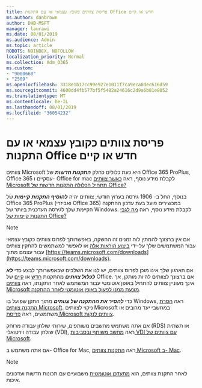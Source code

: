```yaml
---
title: פריסת צוותים כקובץ עצמאי או עם התקנות Office חדש או קיים
ms.author: danbrown
author: DHB-MSFT
manager: laurawi
ms.date: 08/01/2019
ms.audience: Admin
ms.topic: article
ROBOTS: NOINDEX, NOFOLLOW
localization_priority: Normal
ms.collection: Adm_O365
ms.custom:
- "9000660"
- "2509"
ms.openlocfilehash: 3318e1b17cc99e927e1011f7ca9eca8dec616d59
ms.sourcegitcommit: 4600dd4fb577bf5f5482a24616c2d9a6b81e8052
ms.translationtype: MT
ms.contentlocale: he-IL
ms.lasthandoff: 08/01/2019
ms.locfileid: "36054232"
---
```

# <a name="deploying-teams-as-standalone-or-with-new-or-existing-office-installations"></a>פריסת צוותים כקובץ עצמאי או עם התקנות Office חדש או קיים

צוותים Microsoft היא כעת כלולים כחלק ***התקנות חדשות*** של Office 365 ProPlus, Office 365 עסקיים ו- Office for mac לקבלת מידע נוסף, ראה [כאשר צוותים Microsoft תתחיל הכלולה התקנות חדשות של Office?](https://docs.microsoft.com/deployoffice/teams-install#when-will-microsoft-teams-start-being-included-with-new-installations-of-office-365-proplus)

בנוסף, החל ב- 1906 גירסה בערוץ חודשי, צוותים יהיה ***להוסיף התקנות קיימות*** של Office 365 ProPlus (ואביזרי Office 365) במכשירים פועל בעת עדכון ההתקנה הקיימת שלך לגירסה העדכנית ביותר של Windows. לקבלת מידע נוסף, ראה [מה לגבי התקנות קיימות של Office?](https://docs.microsoft.com/deployoffice/teams-install#what-about-existing-installations-of-office-365-proplus)

> [!NOTE]
> אם אין ברצונך להמתין לוח זמנים זה ההשקה, באפשרותך לפרוס צוותים כקובץ עצמאי עבור המשתמשים שלך על-ידי [ביצוע הוראות אלה](https://docs.microsoft.com/MicrosoftTeams/msi-deployment) או לאפשר למשתמשים להתקין צוותים עבור עצמם מתוך [https://teams.microsoft.com/downloads](https://teams.microsoft.com/downloads).

אם הארגון שלך אינו מוכן לפרוס צוותים, יש לנו את השלבים שבאפשרותך לבצע כדי ***לא לכלול צוותים*** מהתקנות [חדש](https://docs.microsoft.com/deployoffice/teams-install#how-to-exclude-microsoft-teams-from-new-installations-of-office-365-proplus) או [קיים](https://docs.microsoft.com/deployoffice/teams-install#use-group-policy-to-control-the-installation-of-microsoft-teams) של Office. אם ברצונך לצוותים להיות מותקן, אך אינך מעוניין צוותים להתחיל באופן אוטומטי עבור המשתמש לאחר התקנתו, ראה [צוותים Microsoft מונעת ממנו לפעול באופן אוטומטי לאחר ההתקנה](https://docs.microsoft.com/deployoffice/teams-install#use-group-policy-to-prevent-microsoft-teams-from-starting-automatically-after-installation).

כדי ***להסיר את ההתקנה של צוותים*** מתוך התקן שפועל בו Windows, ראה [הסרת התקנה צוותים Microsoft](https://support.office.com/article/3b159754-3c26-4952-abe7-57d27f5f4c81). ניקוי לצוותים Microsoft במחשבי יעד מרובים או משתמשים, ראה [פריסת Microsoft צוותים לנקות](https://docs.microsoft.com/microsoftteams/scripts/powershell-script-teams-deployment-clean-up).

אם אתה משתמש מחשבים משותפים, שירותי שולחן עבודה מרוחק (RDS) או תשתית שולחן עבודה וירטואלי (VDI), ראה [מחשב משותף ובסביבות VDI עם צוותים של Microsoft](https://docs.microsoft.com/deployoffice/teams-install#shared-computer-and-vdi-environments-with-microsoft-teams).

אם אתה משתמש ב- Office for Mac, ראה [התקנות צוותים Microsoft ב- Mac](https://docs.microsoft.com/deployoffice/teams-install#microsoft-teams-installations-on-a-mac).

> [!NOTE]
> לאחר התקנת צוותים, הוא [מתעדכן אוטומטית](https://docs.microsoft.com/deployoffice/teams-install#feature-and-quality-updates-for-microsoft-teams) משבועיים עם תכונות חדשות ועדכונים איכות. 